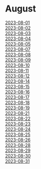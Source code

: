 # August

[2023-08-01](https://currentaffairs.pages.dev/August/2023-08-01)<br>
[2023-08-02](https://currentaffairs.pages.dev/August/2023-08-02)<br>
[2023-08-03](https://currentaffairs.pages.dev/August/2023-08-03)<br>
[2023-08-04](https://currentaffairs.pages.dev/August/2023-08-04)<br>
[2023-08-05](https://currentaffairs.pages.dev/August/2023-08-05)<br>
[2023-08-07](https://currentaffairs.pages.dev/August/2023-08-07)<br>
[2023-08-08](https://currentaffairs.pages.dev/August/2023-08-08)<br>
[2023-08-09](https://currentaffairs.pages.dev/August/2023-08-09)<br>
[2023-08-10](https://currentaffairs.pages.dev/August/2023-08-10)<br>
[2023-08-11](https://currentaffairs.pages.dev/August/2023-08-11)<br>
[2023-08-12](https://currentaffairs.pages.dev/August/2023-08-12)<br>
[2023-08-14](https://currentaffairs.pages.dev/August/2023-08-14)<br>
[2023-08-15](https://currentaffairs.pages.dev/August/2023-08-15)<br>
[2023-08-16](https://currentaffairs.pages.dev/August/2023-08-16)<br>
[2023-08-17](https://currentaffairs.pages.dev/August/2023-08-17)<br>
[2023-08-18](https://currentaffairs.pages.dev/August/2023-08-18)<br>
[2023-08-19](https://currentaffairs.pages.dev/August/2023-08-19)<br>
[2023-08-21](https://currentaffairs.pages.dev/August/2023-08-21)<br>
[2023-08-22](https://currentaffairs.pages.dev/August/2023-08-22)<br>
[2023-08-23](https://currentaffairs.pages.dev/August/2023-08-23)<br>
[2023-08-24](https://currentaffairs.pages.dev/August/2023-08-24)<br>
[2023-08-25](https://currentaffairs.pages.dev/August/2023-08-25)<br>
[2023-08-26](https://currentaffairs.pages.dev/August/2023-08-26)<br>
[2023-08-28](https://currentaffairs.pages.dev/August/2023-08-28)<br>
[2023-08-29](https://currentaffairs.pages.dev/August/2023-08-29)<br>
[2023-08-30](https://currentaffairs.pages.dev/August/2023-08-30)<br>
[2023-08-31](https://currentaffairs.pages.dev/August/2023-08-31)<br>